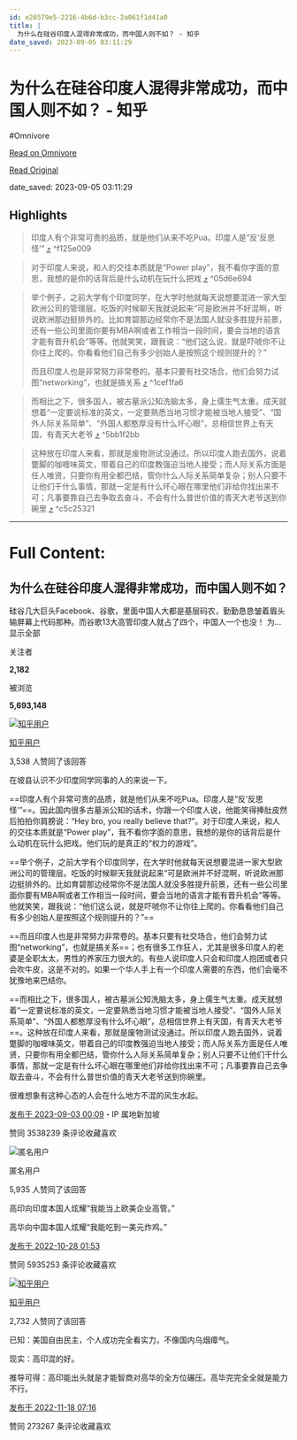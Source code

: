 ```yaml
---
id: e26579e5-2216-4b6d-b3cc-2a061f1d41a0
title: |
  为什么在硅谷印度人混得非常成功，而中国人则不如？ - 知乎
date_saved: 2023-09-05 03:11:29
---
```


# 为什么在硅谷印度人混得非常成功，而中国人则不如？ - 知乎
#Omnivore

[Read on Omnivore](https://omnivore.app/me/https-www-zhihu-com-question-21969879-answer-3194688113-18a642e7e15)

[Read Original](https://www.zhihu.com/question/21969879/answer/3194688113)

date_saved: 2023-09-05 03:11:29


## Highlights

> 印度人有个非常可贵的品质，就是他们从来不吃Pua。印度人是“反‘反思怪’” [⤴️](https://omnivore.app/me/https-www-zhihu-com-question-21969879-answer-3194688113-18a642e7e15#f125e009-23db-4915-8ece-6f3d4905a5da)  ^f125e009

> 对于印度人来说，和人的交往本质就是“Power play”，我不看你字面的意思，我想的是你的话背后是什么动机在玩什么把戏 [⤴️](https://omnivore.app/me/https-www-zhihu-com-question-21969879-answer-3194688113-18a642e7e15#05d6e694-c08d-4f36-9b23-51b6134e8efd)  ^05d6e694

> 举个例子，之前大学有个印度同学，在大学时他就每天说想要混进一家大型欧洲公司的管理层。吃饭的时候聊天我就说起来“可是欧洲并不好混啊，听说欧洲那边挺排外的。比如育碧那边经常你不是法国人就没多胜提升前景，还有一些公司里面你要有MBA啊或者工作相当一段时间，要会当地的语言才能有晋升机会”等等。他就笑笑，跟我说：“他们这么说，就是吓唬你不让你往上爬的。你看看他们自己有多少创始人是按照这个规则提升的？”
> 
> 而且印度人也是非常努力非常卷的。基本只要有社交场合，他们会努力试图“networking”，也就是搞关系 [⤴️](https://omnivore.app/me/https-www-zhihu-com-question-21969879-answer-3194688113-18a642e7e15#1cef1fa6-0e14-43f9-9a33-0bb411108a82)  ^1cef1fa6

> 而相比之下，很多国人，被古墓派公知洗脑太多，身上儒生气太重。成天就想着“一定要说标准的英文，一定要熟悉当地习惯才能被当地人接受”、“国外人际关系简单”、“外国人都憨厚没有什么坏心眼”，总相信世界上有天国，有青天大老爷 [⤴️](https://omnivore.app/me/https-www-zhihu-com-question-21969879-answer-3194688113-18a642e7e15#5bb1f2bb-5867-4267-9ccc-79b65aad8fa9)  ^5bb1f2bb

> 这种放在印度人来看，那就是废物测试没通过。所以印度人跑去国外，说着蹩脚的咖喱味英文，带着自己的印度教强迫当地人接受；而人际关系方面是任人唯贤，只要你有用全都巴结，管你什么人际关系简单复杂；别人只要不让他们干什么事情，那就一定是有什么坏心眼在哪里他们非给你找出来不可；凡事要靠自己去争取去奋斗，不会有什么普世价值的青天大老爷送到你碗里 [⤴️](https://omnivore.app/me/https-www-zhihu-com-question-21969879-answer-3194688113-18a642e7e15#c5c25321-7a39-4806-9334-858f03318fc2)  ^c5c25321


--- 

# Full Content: 

## 为什么在硅谷印度人混得非常成功，而中国人则不如？

硅谷几大巨头Facebook、谷歌，里面中国人大都是基层码农，勤勤恳恳皱着眉头输屏幕上代码那种。而谷歌13大高管印度人就占了四个，中国人一个也没！ 为…显示全部 ​

关注者

**2,182**

被浏览

**5,693,148**

[![知乎用户](https://proxy-prod.omnivore-image-cache.app/0x0,sYavlFW1IsYJVXSj2p81HitVIki0N0S4Rpk2ATM28UcI/https://pic1.zhimg.com/v2-abed1a8c04700ba7d72b45195223e0ff_l.jpg?source=1940ef5c)](https://www.zhihu.com/people/222475bb08b1b5a9556747851a928998)

[知乎用户](https://www.zhihu.com/people/222475bb08b1b5a9556747851a928998)

3,538 人赞同了该回答

在坡县认识不少印度同学同事的人的来说一下。

==印度人有个非常可贵的品质，就是他们从来不吃Pua。印度人是“反‘反思怪’”==。因此国内很多古墓派公知的话术，你跟一个印度人说，他能笑得捧肚皮然后拍拍你肩膀说：“Hey bro, you really believe that?”。对于印度人来说，和人的交往本质就是“Power play”，我不看你字面的意思，我想的是你的话背后是什么动机在玩什么把戏。他们玩的是真正的“权力的游戏”。

==举个例子，之前大学有个印度同学，在大学时他就每天说想要混进一家大型欧洲公司的管理层。吃饭的时候聊天我就说起来“可是欧洲并不好混啊，听说欧洲那边挺排外的。比如育碧那边经常你不是法国人就没多胜提升前景，还有一些公司里面你要有MBA啊或者工作相当一段时间，要会当地的语言才能有晋升机会”等等。他就笑笑，跟我说：“他们这么说，就是吓唬你不让你往上爬的。你看看他们自己有多少创始人是按照这个规则提升的？”==

==而且印度人也是非常努力非常卷的。基本只要有社交场合，他们会努力试图“networking”，也就是搞关系==；也有很多工作狂人，尤其是很多印度人的老婆是全职太太，男性的养家压力很大的。有些人说印度人只会和印度人抱团或者只会吹牛皮，这是不对的。如果一个华人手上有一个印度人需要的东西，他们会毫不犹豫地来巴结你。

==而相比之下，很多国人，被古墓派公知洗脑太多，身上儒生气太重。成天就想着“一定要说标准的英文，一定要熟悉当地习惯才能被当地人接受”、“国外人际关系简单”、“外国人都憨厚没有什么坏心眼”，总相信世界上有天国，有青天大老爷==。这种放在印度人来看，那就是废物测试没通过。所以印度人跑去国外，说着蹩脚的咖喱味英文，带着自己的印度教强迫当地人接受；而人际关系方面是任人唯贤，只要你有用全都巴结，管你什么人际关系简单复杂；别人只要不让他们干什么事情，那就一定是有什么坏心眼在哪里他们非给你找出来不可；凡事要靠自己去争取去奋斗，不会有什么普世价值的青天大老爷送到你碗里。

很难想象有这种心态的人会在什么地方不混的风生水起。

[发布于 2023-09-03 00:09](https://www.zhihu.com/question/21969879/answer/3194688113)・IP 属地新加坡

​赞同 3538​​239 条评论​收藏​喜欢

![匿名用户](https://proxy-prod.omnivore-image-cache.app/0x0,syx0uuGPHEPXqbitXjanN8vsbL9ymEw126R-UjPrD5Qs/https://pica.zhimg.com/v2-d41c2ceaed8f51999522f903672a521f_l.jpg?source=1940ef5c)

匿名用户

5,935 人赞同了该回答

高印向印度本国人炫耀“我能当上欧美企业高管。”

高华向中国本国人炫耀“我能吃到一美元炸鸡。”

[发布于 2022-10-28 01:53](https://www.zhihu.com/question/21969879/answer/2733710424)

​赞同 5935​​253 条评论​收藏​喜欢

[![知乎用户](https://proxy-prod.omnivore-image-cache.app/0x0,s0FkcLp3_k95OCruVwiumCeVEmilQALM9u9a10abJBNk/https://pica.zhimg.com/v2-abed1a8c04700ba7d72b45195223e0ff_l.jpg?source=1940ef5c)](https://www.zhihu.com/people/368ac0a734f2e5cf003fb9f32011763d)

[知乎用户](https://www.zhihu.com/people/368ac0a734f2e5cf003fb9f32011763d)

2,732 人赞同了该回答

已知：美国自由民主，个人成功完全看实力，不像国内乌烟瘴气。

现实：高印混的好。

推导可得：高印能出头就是才能智商对高华的全方位碾压。高华完完全全就是能力不行。

[发布于 2022-11-18 07:16](https://www.zhihu.com/question/21969879/answer/2764148054)

​赞同 2732​​67 条评论​收藏​喜欢
